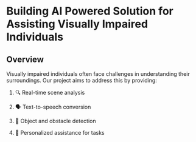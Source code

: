 # Building AI Powered Solution for Assisting Visually Impaired Individuals

## **Overview**
Visually impaired individuals often face challenges in understanding their surroundings. Our project aims to address this by providing:

1. 🔍 Real-time scene analysis

2. 🗣️ Text-to-speech conversion

3. 🚧 Object and obstacle detection

4. 🤖 Personalized assistance for tasks